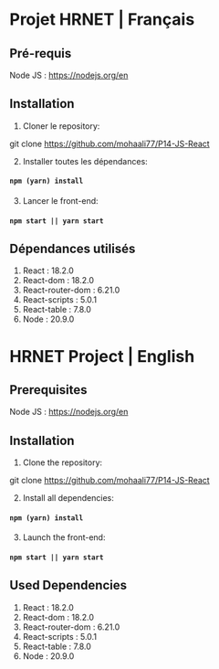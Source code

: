 # Projet HRNET | Français

## Pré-requis

Node JS : https://nodejs.org/en

## Installation 

1. Cloner le repository:

git clone https://github.com/mohaali77/P14-JS-React

2. Installer toutes les dépendances:

#### `npm (yarn) install`

3. Lancer le front-end:

#### ``npm start || yarn start``

## Dépendances utilisés

1. React : 18.2.0
2. React-dom : 18.2.0
3. React-router-dom : 6.21.0
4. React-scripts : 5.0.1
5. React-table : 7.8.0
6. Node : 20.9.0

# HRNET Project | English

## Prerequisites

Node JS : https://nodejs.org/en

## Installation 

1. Clone the repository:

git clone https://github.com/mohaali77/P14-JS-React

2. Install all dependencies:

#### `npm (yarn) install`

3. Launch the front-end:

#### ``npm start || yarn start``

## Used Dependencies

1. React : 18.2.0
2. React-dom : 18.2.0
3. React-router-dom : 6.21.0
4. React-scripts : 5.0.1
5. React-table : 7.8.0
6. Node : 20.9.0